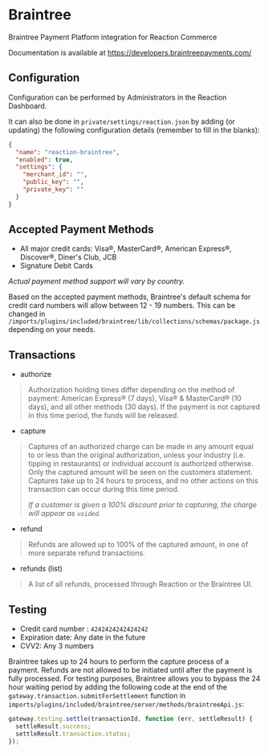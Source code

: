 # Braintree

Braintree Payment Platform integration for Reaction Commerce

Documentation is available at <https://developers.braintreepayments.com/>

## Configuration

Configuration can be performed by Administrators in the Reaction Dashboard.

It can also be done in `private/settings/reaction.json` by adding (or updating) the following configuration details (remember to fill in the blanks):

```json
{
  "name": "reaction-braintree",
  "enabled": true,
  "settings": {
    "merchant_id": "",
    "public_key": "",
    "private_key": ""
  }
}
```

## Accepted Payment Methods

- All major credit cards: Visa®, MasterCard®, American Express®, Discover®, Diner's Club, JCB
- Signature Debit Cards

_Actual payment method support will vary by country._

Based on the accepted payment methods, Braintree's default schema for credit card numbers will allow between 12 - 19 numbers. This can be changed in `/imports/plugins/included/braintree/lib/collections/schemas/package.js` depending on your needs.

## Transactions

- authorize

> Authorization holding times differ depending on the method of payment: American Express® (7 days), Visa® & MasterCard® (10 days), and all other methods (30 days). If the payment is not captured in this time period, the funds will be released.

- capture

> Captures of an authorized charge can be made in any amount equal to or less than the original authorization, unless your industry (i.e. tipping in restaurants) or individual account is authorized otherwise. Only the captured amount will be seen on the customers statement. Captures take up to 24 hours to process, and no other actions on this transaction can occur during this time period.
>
> _If a customer is given a 100% discount prior to capturing, the charge will appear as `voided`._

- refund

> Refunds are allowed up to 100% of the captured amount, in one of more separate refund transactions.

- refunds (list)

> A list of all refunds, processed through Reaction or the Braintree UI.

## Testing

- Credit card number : `4242424242424242`
- Expiration date: Any date in the future
- CVV2: Any 3 numbers

Braintree takes up to 24 hours to perform the capture process of a payment. Refunds are not allowed to be initiated until after the payment is fully processed. For testing purposes, Braintree allows you to bypass the 24 hour waiting period by adding the following code at the end of the `gateway.transaction.submitForSettlement` function in `imports/plugins/included/braintree/server/methods/braintreeApi.js`:

```js
gateway.testing.settle(transactionId, function (err, settleResult) {
  settleResult.success;
  settleResult.transaction.status;
});
```
